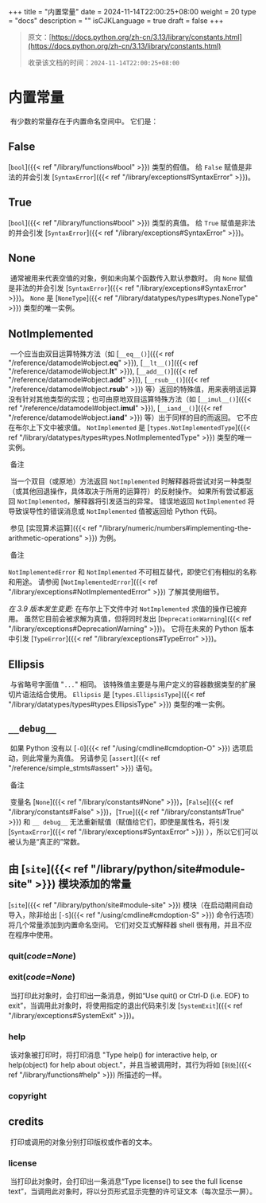+++
title = "内置常量"
date = 2024-11-14T22:00:25+08:00
weight = 20
type = "docs"
description = ""
isCJKLanguage = true
draft = false
+++

> 原文：[https://docs.python.org/zh-cn/3.13/library/constants.html](https://docs.python.org/zh-cn/3.13/library/constants.html)
>
> 收录该文档的时间：`2024-11-14T22:00:25+08:00`

# 内置常量

​	有少数的常量存在于内置命名空间中。 它们是：

## **False**

[`bool`]({{< ref "/library/functions#bool" >}}) 类型的假值。 给 `False` 赋值是非法的并会引发 [`SyntaxError`]({{< ref "/library/exceptions#SyntaxError" >}})。

## **True**

[`bool`]({{< ref "/library/functions#bool" >}}) 类型的真值。 给 `True` 赋值是非法的并会引发 [`SyntaxError`]({{< ref "/library/exceptions#SyntaxError" >}})。

## **None**

​	通常被用来代表空值的对象，例如未向某个函数传入默认参数时。 向 `None` 赋值是非法的并会引发 [`SyntaxError`]({{< ref "/library/exceptions#SyntaxError" >}})。 `None` 是 [`NoneType`]({{< ref "/library/datatypes/types#types.NoneType" >}}) 类型的唯一实例。

## **NotImplemented**

​	一个应当由双目运算特殊方法（如 [`__eq__()`]({{< ref "/reference/datamodel#object.__eq__" >}}), [`__lt__()`]({{< ref "/reference/datamodel#object.__lt__" >}}), [`__add__()`]({{< ref "/reference/datamodel#object.__add__" >}}), [`__rsub__()`]({{< ref "/reference/datamodel#object.__rsub__" >}}) 等）返回的特殊值，用来表明该运算没有针对其他类型的实现；也可由原地双目运算特殊方法（如 [`__imul__()`]({{< ref "/reference/datamodel#object.__imul__" >}}), [`__iand__()`]({{< ref "/reference/datamodel#object.__iand__" >}}) 等）出于同样的目的而返回。 它不应在布尔上下文中被求值。 `NotImplemented` 是 [`types.NotImplementedType`]({{< ref "/library/datatypes/types#types.NotImplementedType" >}}) 类型的唯一实例。

​	备注

 

​	当一个双目（或原地）方法返回 `NotImplemented` 时解释器将尝试对另一种类型（或其他回退操作，具体取决于所用的运算符）的反射操作。 如果所有尝试都返回 `NotImplemented`，解释器将引发适当的异常。 错误地返回 `NotImplemented` 将导致误导性的错误消息或 `NotImplemented` 值被返回给 Python 代码。

​	参见 [实现算术运算]({{< ref "/library/numeric/numbers#implementing-the-arithmetic-operations" >}}) 为例。

​	备注

 

`NotImplementedError` 和 `NotImplemented` 不可相互替代，即使它们有相似的名称和用途。 请参阅 [`NotImplementedError`]({{< ref "/library/exceptions#NotImplementedError" >}}) 了解其使用细节。

*在 3.9 版本发生变更:* 在布尔上下文件中对 `NotImplemented` 求值的操作已被弃用。 虽然它目前会被求解为真值，但将同时发出 [`DeprecationWarning`]({{< ref "/library/exceptions#DeprecationWarning" >}})。 它将在未来的 Python 版本中引发 [`TypeError`]({{< ref "/library/exceptions#TypeError" >}})。

## **Ellipsis**

​	与省略号字面值 "`...`" 相同。 该特殊值主要是与用户定义的容器数据类型的扩展切片语法结合使用。 `Ellipsis` 是 [`types.EllipsisType`]({{< ref "/library/datatypes/types#types.EllipsisType" >}}) 类型的唯一实例。

## `__debug__`

​	如果 Python 没有以 [`-O`]({{< ref "/using/cmdline#cmdoption-O" >}}) 选项启动，则此常量为真值。 另请参见 [`assert`]({{< ref "/reference/simple_stmts#assert" >}}) 语句。

​	备注

 

​	变量名 [`None`]({{< ref "/library/constants#None" >}})，[`False`]({{< ref "/library/constants#False" >}})，[`True`]({{< ref "/library/constants#True" >}}) 和 `__ debug__` 无法重新赋值（赋值给它们，即使是属性名，将引发 [`SyntaxError`]({{< ref "/library/exceptions#SyntaxError" >}}) ），所以它们可以被认为是“真正的”常数。



## 由 [`site`]({{< ref "/library/python/site#module-site" >}}) 模块添加的常量

[`site`]({{< ref "/library/python/site#module-site" >}}) 模块（在启动期间自动导入，除非给出 [`-S`]({{< ref "/using/cmdline#cmdoption-S" >}}) 命令行选项）将几个常量添加到内置命名空间。 它们对交互式解释器 shell 很有用，并且不应在程序中使用。

### **quit**(*code=None*)

### **exit**(*code=None*)

​	当打印此对象时，会打印出一条消息，例如“Use quit() or Ctrl-D (i.e. EOF) to exit”，当调用此对象时，将使用指定的退出代码来引发 [`SystemExit`]({{< ref "/library/exceptions#SystemExit" >}})。

### **help**

​	该对象被打印时，将打印消息 "Type help() for interactive help, or help(object) for help about object."，并且当被调用时，其行为将如 [`别处`]({{< ref "/library/functions#help" >}}) 所描述的一样。

### **copyright**

## **credits**

​	打印或调用的对象分别打印版权或作者的文本。

### **license**

​	当打印此对象时，会打印出一条消息“Type license() to see the full license text”，当调用此对象时，将以分页形式显示完整的许可证文本（每次显示一屏）。
